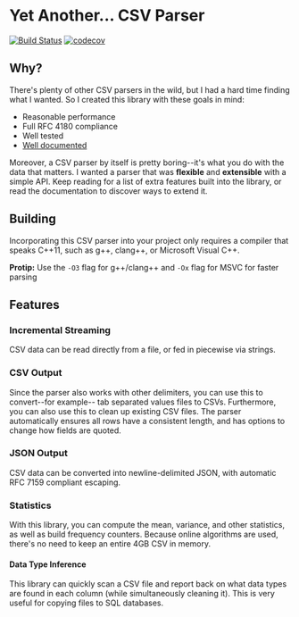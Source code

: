 # Yet Another... CSV Parser
[![Build Status](https://travis-ci.org/vincentlaucsb/csv-parser.svg?branch=master)](https://travis-ci.org/vincentlaucsb/csv-parser)
[![codecov](https://codecov.io/gh/vincentlaucsb/csv-parser/branch/master/graph/badge.svg)](https://codecov.io/gh/vincentlaucsb/csv-parser)

## Why?
There's plenty of other CSV parsers in the wild, but I had a hard time 
finding what I wanted. So I created this library with these goals in mind:
 * Reasonable performance
 * Full RFC 4180 compliance
 * Well tested
 * [Well documented](http://vincela.com/csv-parser/)
 
Moreover, a CSV parser by itself is pretty boring--it's what you do with the data that matters.
I wanted a parser that was **flexible** and **extensible** with a simple API. Keep reading 
for a list of extra features built into the library, or read the documentation to discover
ways to extend it.

## Building
Incorporating this CSV parser into your project only requires a compiler that speaks C++11, such as g++, clang++, or Microsoft Visual C++.

**Protip:** Use the `-O3` flag for g++/clang++ and `-Ox` flag for MSVC for faster parsing
 
## Features
### Incremental Streaming
CSV data can be read directly from a file, or fed in piecewise via strings.

### CSV Output
Since the parser also works with other delimiters, you can use this to convert--for example--
tab separated values files to CSVs. Furthermore, you can also use this to clean up 
existing CSV files. The parser automatically ensures all rows have a consistent length,
and has options to change how fields are quoted.

### JSON Output
CSV data can be converted into newline-delimited JSON, with automatic RFC 7159 compliant escaping.

### Statistics
With this library, you can compute the mean, variance, and other statistics, as well as build
frequency counters. Because online algorithms are used, there's no need to keep an entire
4GB CSV in memory.
   
#### Data Type Inference
This library can quickly scan a CSV file and report back on what data types are found in 
each column (while simultaneously cleaning it). This is very useful for copying files to
SQL databases.